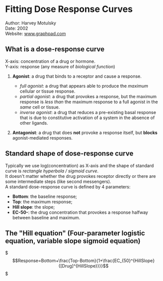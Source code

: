 # Fitting Dose Response Curves

Author: Harvey Motulsky  
Date: 2002  
Website: www.graphpad.com

## What is a dose-response curve

X-axis: concentration of a drug or hormone.  
Y-axis: response (any measure of _biological function_)

1. **Agonist**: a drug that binds to a receptor and cause a response.

    * _full agonist_: a drug that appears able to produce the _maximum_ cellular or tissue response.
    * _partial agonist_: a drug that provokes a response, but the maximum response is _less than_ the maximum response to a full agonist in the _same_ cell or tissue.
    * _inverse agonist_: a drug that reduces a pre-existing basal response that is due to constitutive activation of a system in the absence of other ligands.

2. **Antagonist**: a drug that does **not** provoke a response itself, but **blocks** agonist-mediated responses.

## Standard shape of dose-response curve

Typically we use log(concentration) as X-axis and the shape of standard curve is _rectangle hyperbola / sigmoid curve_.  
It doesn't matter whether the drug provokes receptor directly or there are some intermediate steps (like second messengers).  
A standard dose-response curve is defined by 4 parameters:

* **Bottom**: the baseline response;
* **Top**: the maximum response;
* **Hill slope**: the slope;
* **EC-50-**: the drug concentration that provokes a response halfway between baseline and maximum.

## The "Hill equation" (Four-parameter logistic equation, variable slope sigmoid equation)

$$$Response=Bottom+\frac{Top-Bottom}{1+\frac{EC_{50}^{HillSlope}{[Drug]^{HillSlope}}}}$$$